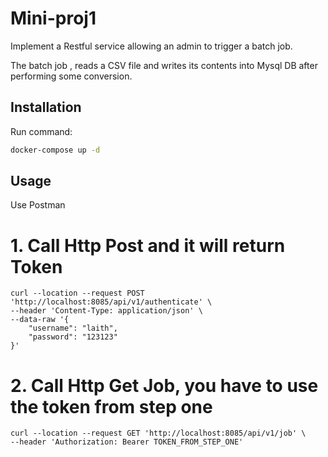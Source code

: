 # Mini-proj1

Implement a Restful service allowing an admin to trigger a batch job.

The batch job , reads a CSV file and writes its contents into Mysql DB after performing some conversion.

## Installation

Run command:  

```bash
docker-compose up -d

```

## Usage

Use Postman 



# 1. Call Http Post and it will return Token
```docker
curl --location --request POST 'http://localhost:8085/api/v1/authenticate' \
--header 'Content-Type: application/json' \
--data-raw '{
    "username": "laith",
    "password": "123123"
}'
```

# 2. Call Http Get Job, you have to use the token from step one 
```docker
curl --location --request GET 'http://localhost:8085/api/v1/job' \
--header 'Authorization: Bearer TOKEN_FROM_STEP_ONE'
```